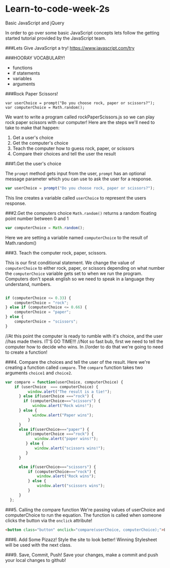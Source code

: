 # Learn-to-code-week-2s

Basic JavaScript and jQuery

In order to go over some basic JavaScript concepts lets follow the getting
started tutorial provided by the JavaScript team.


###Lets Give JavaScript a try!
https://www.javascript.com/try


###HOORAY VOCABULARY!

- functions
- if statements
- variables
- arguments


###Rock Paper Scissors!
```
var userChoice = prompt("Do you choose rock, paper or scissors?");
var computerChoice = Math.random();
```

We want to write a program called rockPaperScissors.js so we can play rock paper
scissors with our computer! Here are the steps we'll need to take to make that happen:

1. Get a user's choice
1. Get the computer's choice
1. Teach the computer how to guess rock, paper, or scissors
1. Compare their choices and tell the user the result


###1.Get the user's choice

The ```prompt``` method gets input from the user, ```prompt``` has an optional message parameter which you can use to ask the user for a response.

```javascript
var userChoice = prompt("Do you choose rock, paper or scissors?");
```

This line creates a variable called ```userChoice``` to represent the users response.

###2.Get the computers choice
```Math.random()``` returns a random floating point number between 0 and 1

```javascript
var computerChoice = Math.random();
```

Here we are setting a variable named ```computerChoice``` to the result of Math.random()


###3. Teach the computer rock, paper, scissors.

This is our first conditional statement. We change the value of ```computerChoice```
to either rock, paper, or scissors depending on what number the ```computerChoice```
variable gets set to when we run the program. Computers don't speak english so
we need to speak in a language they understand, numbers.

```javascript

if (computerChoice <= 0.33) {
    computerChoice = "rock";
} else if (computerChoice <= 0.66) {
    computerChoice = "paper";
} else {
    computerChoice = "scissors";
}
```



//At this point the computer is ready to rumble with it's choice, and the user
//has made theirs. IT'S GO TIME!!!
//Not so fast bub, first we need to tell the computer how to decide who wins. In
//order to do that we're going to need to create a function!



###4. Compare the choices and tell the user of the result.
Here we're creating a function called ```compare```. The ```compare``` function takes two
arguments ```choice1``` and ```choice2```.

```javascript
var compare = function(userChoice, computerChoice) {
    if (userChoice  === computerChoice) {
          window.alert("The result is a tie!");
      } else if(userChoice ==="rock") {
        if (computerChoice==="scissors") {
            window.alert("Rock wins!");
      } else {
            window.alert("Paper wins");
          }
      }
      else if(userChoice==="paper") {
         if(computerChoice ==="rock") {
             window.alert("paper wins!");
         } else {
             window.alert("scissors wins!");
         }
      }

      else if(userChoice==="scissors") {
          if (computerChoice==="rock") {
              window.alert("Rock wins");
          } else {
              window.alert("scissors wins");
          }
      }
  };
```


###5. Calling the compare function
 We're passing values of userChoice and computerChoice to run the equation. The
 function is called when someone clicks the button via the ```onclick``` attribute!

```html
<button class="button" onclick="compare(userChoice, computerChoice);">LETS PLAY RPS!</button>
```

###6. Add Some Pizazz!
Style the site to look better! Winning Stylesheet will be used with
the next class.

###9. Save, Commit, Push!
Save your changes, make a commit and push your local changes to github!
